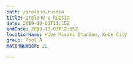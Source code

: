 ```yaml
---
path: /ireland-russia
title: Ireland v Russia
date: 2019-10-03T11:15Z
endDate: 2019-10-03T12:35Z
locationName: Kobe Misaki Stadium, Kobe City
group: Pool A
matchNumber: 22

---
```

